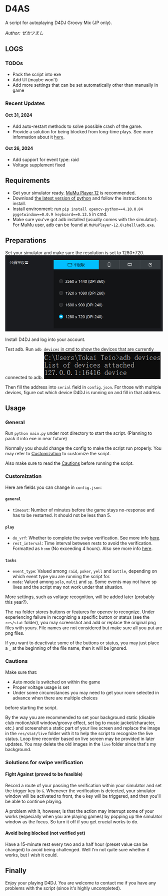 # D4AS
A script for autoplaying D4DJ Groovy Mix (JP only).

*Author: ゼカツまし*

## LOGS
### TODOs
- Pack the script into exe
- Add UI (maybe won't)
- Add more settings that can be set automatically other than manually in game

### Recent Updates
#### Oct 31, 2024
- Add auto-restart methods to solve possible crash of the game.
- Provide a solution for being blocked from long-time plays.
See more information about it [here](#solutions-for-swipe-verification).

#### Oct 26, 2024
- Add support for event type: raid
- Voltage supplement fixed

## Requirements
- Get your simulator ready. [MuMu Player 12](https://mumu.163.com) is recommended.
- Download [the latest version of python](https://www.python.org/downloads/) and follow the instructions to install.
- Install environment: run `pip install opencv-python==4.10.0.84 pygetwindow==0.0.9 keyboard==0.13.5` in cmd.
- Make sure you've got adb installed (usually comes with the simulator).
For MuMu user, adb can be found at `MuMuPlayer-12.0\shell\adb.exe`.

## Preparations
Set your simulator and make sure the resolution is set to 1280*720.
![](doc_res/01.png)

Install D4DJ and log into your account.

Test adb.
Run `adb devices` in cmd to show the devices that are currently connected to adb.
![](doc_res/02.png)

Then fill the address into `serial` field in `config.json`.
For those with multiple devices, figure out which device D4DJ is running on
and fill in that address.

## Usage
### General
Run `python main.py` under root directory to start the script.
(Planning to pack it into exe in near future)

Normally you should change the config to make the script run properly.
You may refer to [Customization](#customization) to customize the script.

Also make sure to read the [Cautions](#cautions) before running the script.

### Customization
Here are fields you can change in `config.json`:

#### `general`
- `timeout`: Number of minutes before the game stays no-response and has to be restarted.
It should not be less than 5.

#### `play`
- `do_vrf`: Whether to complete the swipe verification.
See more info [here](#solutions-for-swipe-verification).
- `rest_interval`: Time interval between rests to avoid the verification.
Formatted as `h:mm` (No exceeding 4 hours).
Also see more info [here](#solutions-for-swipe-verification).

#### `tasks`
- `event_type`: Valued among `raid`, `poker`, `yell` and `battle`,
depending on which event type you are running the script for.
- `mode`: Valued among `solo`, `multi` and `sp`.
Some events may not have sp lives and the script may not work under that situation.

More settings, such as voltage recognition, will be added later (probably this year?).

The `res` folder stores buttons or features for opencv to recognize.
Under experiencing failure in recognizing a specific button or status (see the `res/stat` folder),
you may screenshot and add or replace the original png files with yours.
File names are not considered but make sure all you put are png files.

If you want to deactivate some of the buttons or status,
you may just place a `_` at the beginning of the file name,
then it will be ignored.

### Cautions
Make sure that:
- Auto mode is switched on within the game
- Proper voltage usage is set
- Under some circumstances you may need to get your room selected in advance when there are multiple choices

before starting the script.

By the way you are recommended to set your background static
(disable club motion/skill window/groovy effect, set bg to music jacket/character, etc.)
and screenshot a static part of your live screen and replace the image in the `res/stat/live` folder with it
to help the script to recognize the live status. Loop time recorder based on live screen may be provided in later updates.
You may delete the old images in the `live` folder since that's my background.

### Solutions for swipe verification
#### Fight Against (proved to be feasible)
Record a route of your passing the verification within your simulator and set the trigger key to `G`.
Whenever the verification is detected, your simulator window will be activated to front,
the `G` key will be triggered, and then you'll be able to continue playing.

A problem with it, however, is that the action may interrupt some of your works (especially when you are playing games)
by popping up the simulator window as the focus. So turn it off if you get crucial works to do.

#### Avoid being blocked (not verified yet)
Have a 15-minute rest every two and a half hour (preset value can be changed) to avoid being challenged.
Well I'm not quite sure whether it works, but I wish it could.

## Finally
Enjoy your playing D4DJ.
You are welcome to contact me if you have any problems with the script
(since it's highly uncompleted).